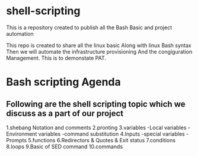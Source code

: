 # shell-scripting

This is a repository created to publish all the Bash Basic and project automation

This repo is created to share all the linux basic 
Along with linux Bash syntax
Then we will automate the infrastructure provisioning
And the congiguration Management.
This is to demonstate PAT. 


# Bash scripting Agenda

Following are the shell scripting topic which we discuss as a part of our project 
-----

1.shebang Notation and comments
2.pronting
3.variables
   -Local variables
   -Environment variables
   -command substitution
4.Inputs 
   -special variables
   -Prompts 
5.functions
6.Redirectors & Quotes & Exit status
7.conditions
8.loops
9.Basic of SED command
10.commands

